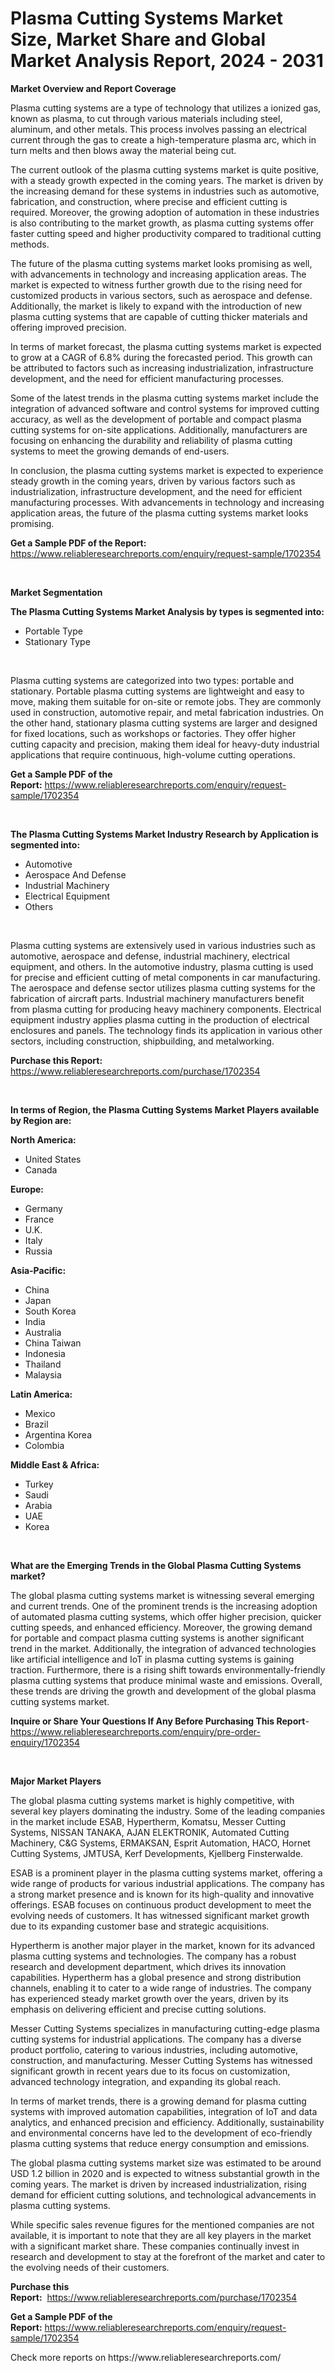 <p><h1>Plasma Cutting Systems Market Size, Market Share and Global Market Analysis Report, 2024 - 2031</h1></p><p><strong>Market Overview and Report Coverage</strong></p>
<p><p>Plasma cutting systems are a type of technology that utilizes a ionized gas, known as plasma, to cut through various materials including steel, aluminum, and other metals. This process involves passing an electrical current through the gas to create a high-temperature plasma arc, which in turn melts and then blows away the material being cut.</p><p>The current outlook of the plasma cutting systems market is quite positive, with a steady growth expected in the coming years. The market is driven by the increasing demand for these systems in industries such as automotive, fabrication, and construction, where precise and efficient cutting is required. Moreover, the growing adoption of automation in these industries is also contributing to the market growth, as plasma cutting systems offer faster cutting speed and higher productivity compared to traditional cutting methods.</p><p>The future of the plasma cutting systems market looks promising as well, with advancements in technology and increasing application areas. The market is expected to witness further growth due to the rising need for customized products in various sectors, such as aerospace and defense. Additionally, the market is likely to expand with the introduction of new plasma cutting systems that are capable of cutting thicker materials and offering improved precision.</p><p>In terms of market forecast, the plasma cutting systems market is expected to grow at a CAGR of 6.8% during the forecasted period. This growth can be attributed to factors such as increasing industrialization, infrastructure development, and the need for efficient manufacturing processes. </p><p>Some of the latest trends in the plasma cutting systems market include the integration of advanced software and control systems for improved cutting accuracy, as well as the development of portable and compact plasma cutting systems for on-site applications. Additionally, manufacturers are focusing on enhancing the durability and reliability of plasma cutting systems to meet the growing demands of end-users.</p><p>In conclusion, the plasma cutting systems market is expected to experience steady growth in the coming years, driven by various factors such as industrialization, infrastructure development, and the need for efficient manufacturing processes. With advancements in technology and increasing application areas, the future of the plasma cutting systems market looks promising.</p></p>
<p><strong>Get a Sample PDF of the Report:</strong> <a href="https://www.reliableresearchreports.com/enquiry/request-sample/1702354">https://www.reliableresearchreports.com/enquiry/request-sample/1702354</a></p>
<p>&nbsp;</p>
<p><strong>Market Segmentation</strong></p>
<p><strong>The Plasma Cutting Systems Market Analysis by types is segmented into:</strong></p>
<p><ul><li>Portable Type</li><li>Stationary Type</li></ul></p>
<p>&nbsp;</p>
<p><p>Plasma cutting systems are categorized into two types: portable and stationary. Portable plasma cutting systems are lightweight and easy to move, making them suitable for on-site or remote jobs. They are commonly used in construction, automotive repair, and metal fabrication industries. On the other hand, stationary plasma cutting systems are larger and designed for fixed locations, such as workshops or factories. They offer higher cutting capacity and precision, making them ideal for heavy-duty industrial applications that require continuous, high-volume cutting operations.</p></p>
<p><strong>Get a Sample PDF of the Report:</strong>&nbsp;<a href="https://www.reliableresearchreports.com/enquiry/request-sample/1702354">https://www.reliableresearchreports.com/enquiry/request-sample/1702354</a></p>
<p>&nbsp;</p>
<p><strong>The Plasma Cutting Systems Market Industry Research by Application is segmented into:</strong></p>
<p><ul><li>Automotive</li><li>Aerospace And Defense</li><li>Industrial Machinery</li><li>Electrical Equipment</li><li>Others</li></ul></p>
<p>&nbsp;</p>
<p><p>Plasma cutting systems are extensively used in various industries such as automotive, aerospace and defense, industrial machinery, electrical equipment, and others. In the automotive industry, plasma cutting is used for precise and efficient cutting of metal components in car manufacturing. The aerospace and defense sector utilizes plasma cutting systems for the fabrication of aircraft parts. Industrial machinery manufacturers benefit from plasma cutting for producing heavy machinery components. Electrical equipment industry applies plasma cutting in the production of electrical enclosures and panels. The technology finds its application in various other sectors, including construction, shipbuilding, and metalworking.</p></p>
<p><strong>Purchase this Report:</strong>&nbsp; <a href="https://www.reliableresearchreports.com/purchase/1702354">https://www.reliableresearchreports.com/purchase/1702354</a></p>
<p>&nbsp;</p>
<p><strong>In terms of Region, the Plasma Cutting Systems Market Players available by Region are:</strong></p>
<p>
    <p> <strong> North America: </strong>
        <ul>
            <li>United States</li>
            <li>Canada</li>
        </ul>
        </p> 
    <p> <strong> Europe: </strong>
        <ul>
            <li>Germany</li>
            <li>France</li>
            <li>U.K.</li>
            <li>Italy</li>
            <li>Russia</li>
        </ul>
        </p> 
    <p> <strong> Asia-Pacific: </strong>
        <ul>
            <li>China</li>
            <li>Japan</li>
            <li>South Korea</li>
            <li>India</li>
            <li>Australia</li>
            <li>China Taiwan</li>
            <li>Indonesia</li>
            <li>Thailand</li>
            <li>Malaysia</li>
        </ul>
        </p> 
    <p> <strong> Latin America: </strong>
        <ul>
            <li>Mexico</li>
            <li>Brazil</li>
            <li>Argentina Korea</li>
            <li>Colombia</li>
        </ul>
        </p> 
    <p> <strong> Middle East & Africa: </strong>
        <ul>
            <li>Turkey</li>
            <li>Saudi</li>
            <li>Arabia</li>
            <li>UAE</li>
            <li>Korea</li>
        </ul>
    </p>
    </p>
<p>&nbsp;</p>
<p><strong>What are the Emerging Trends in the Global Plasma Cutting Systems market?</strong></p>
<p><p>The global plasma cutting systems market is witnessing several emerging and current trends. One of the prominent trends is the increasing adoption of automated plasma cutting systems, which offer higher precision, quicker cutting speeds, and enhanced efficiency. Moreover, the growing demand for portable and compact plasma cutting systems is another significant trend in the market. Additionally, the integration of advanced technologies like artificial intelligence and IoT in plasma cutting systems is gaining traction. Furthermore, there is a rising shift towards environmentally-friendly plasma cutting systems that produce minimal waste and emissions. Overall, these trends are driving the growth and development of the global plasma cutting systems market.</p></p>
<p><strong>Inquire or Share Your Questions If Any Before Purchasing This Report</strong>- <a href="https://www.reliableresearchreports.com/enquiry/pre-order-enquiry/1702354">https://www.reliableresearchreports.com/enquiry/pre-order-enquiry/1702354</a></p>
<p>&nbsp;</p>
<p><strong>Major Market Players</strong></p>
<p><p>The global plasma cutting systems market is highly competitive, with several key players dominating the industry. Some of the leading companies in the market include ESAB, Hypertherm, Komatsu, Messer Cutting Systems, NISSAN TANAKA, AJAN ELEKTRONIK, Automated Cutting Machinery, C&G Systems, ERMAKSAN, Esprit Automation, HACO, Hornet Cutting Systems, JMTUSA, Kerf Developments, Kjellberg Finsterwalde.</p><p>ESAB is a prominent player in the plasma cutting systems market, offering a wide range of products for various industrial applications. The company has a strong market presence and is known for its high-quality and innovative offerings. ESAB focuses on continuous product development to meet the evolving needs of customers. It has witnessed significant market growth due to its expanding customer base and strategic acquisitions.</p><p>Hypertherm is another major player in the market, known for its advanced plasma cutting systems and technologies. The company has a robust research and development department, which drives its innovation capabilities. Hypertherm has a global presence and strong distribution channels, enabling it to cater to a wide range of industries. The company has experienced steady market growth over the years, driven by its emphasis on delivering efficient and precise cutting solutions.</p><p>Messer Cutting Systems specializes in manufacturing cutting-edge plasma cutting systems for industrial applications. The company has a diverse product portfolio, catering to various industries, including automotive, construction, and manufacturing. Messer Cutting Systems has witnessed significant growth in recent years due to its focus on customization, advanced technology integration, and expanding its global reach.</p><p>In terms of market trends, there is a growing demand for plasma cutting systems with improved automation capabilities, integration of IoT and data analytics, and enhanced precision and efficiency. Additionally, sustainability and environmental concerns have led to the development of eco-friendly plasma cutting systems that reduce energy consumption and emissions.</p><p>The global plasma cutting systems market size was estimated to be around USD 1.2 billion in 2020 and is expected to witness substantial growth in the coming years. The market is driven by increased industrialization, rising demand for efficient cutting solutions, and technological advancements in plasma cutting systems.</p><p>While specific sales revenue figures for the mentioned companies are not available, it is important to note that they are all key players in the market with a significant market share. These companies continually invest in research and development to stay at the forefront of the market and cater to the evolving needs of their customers.</p></p>
<p><strong>Purchase this Report:</strong>&nbsp;&nbsp;<a href="https://www.reliableresearchreports.com/purchase/1702354">https://www.reliableresearchreports.com/purchase/1702354</a></p>
<p></p>
<p><strong>Get a Sample PDF of the Report:</strong>&nbsp;<a href="https://www.reliableresearchreports.com/enquiry/request-sample/1702354">https://www.reliableresearchreports.com/enquiry/request-sample/1702354</a></p>
<p>Check more reports on https://www.reliableresearchreports.com/</p>